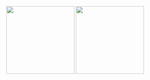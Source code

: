 <div>
  <a href="https://github.com/DR4G00ON"></a>
  <img height="180em" src="https://github-readme-stats.vercel.app/api?username=DR4G00ON&show_icons=true&theme=dracula&include_all_commits=true&count_private=true"/>
  <img height="180em" src="https://github-readme-stats.vercel.app/api/top-langs/?username=DR4G00ON&layout=compact&langs_count=16&theme=dracula"/>
</div>
